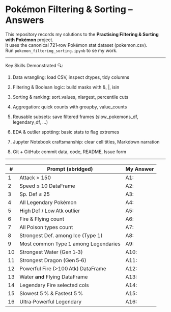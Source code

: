 # Pokémon Filtering & Sorting – Answers

This repository records my solutions to the **Practising Filtering & Sorting with Pokémon** project.  
It uses the canonical 721‑row Pokémon stat dataset (pokemon.csv).  
Run `pokemon_filtering_sorting.ipynb` to se my work.

---

Key Skills Demonstrated 🔍:

  1. Data wrangling: load CSV, inspect dtypes, tidy columns

  2. Filtering & Boolean logic: build masks with &, |, isin

  3. Sorting & ranking: sort_values, nlargest, percentile cuts

  4. Aggregation: quick counts with groupby, value_counts

  5. Reusable subsets: save filtered frames (slow_pokemons_df, legendary_df, …)

  6. EDA & outlier spotting: basic stats to flag extremes

  7. Jupyter Notebook craftsmanship: clear cell titles, Markdown narration

  8. Git + GitHub: commit data, code, README, Issue form

---

| #   | Prompt (abridged)                    | My Answer |
| --- | ------------------------------------ | --------- |
| 1   | Attack > 150                         | A1:       |
| 2   | Speed ≤ 10 DataFrame                 | A2:       |
| 3   | Sp. Def ≤ 25                         | A3:       |
| 4   | All Legendary Pokémon                | A4:       |
| 5   | High Def / Low Atk outlier           | A5:       |
| 6   | Fire & Flying count                  | A6:       |
| 7   | All Poison types count               | A7:       |
| 8   | Strongest Def. among Ice (Type 1)    | A8:       |
| 9   | Most common Type 1 among Legendaries | A9:       |
| 10  | Strongest Water (Gen 1‑3)            | A10:      |
| 11  | Strongest Dragon (Gen 5‑6)           | A11:      |
| 12  | Powerful Fire (>100 Atk) DataFrame   | A12:      |
| 13  | Water **and** Flying DataFrame       | A13:      |
| 14  | Legendary Fire selected cols         | A14:      |
| 15  | Slowest 5 % & Fastest 5 %            | A15:      |
| 16  | Ultra‑Powerful Legendary             | A16:      |
